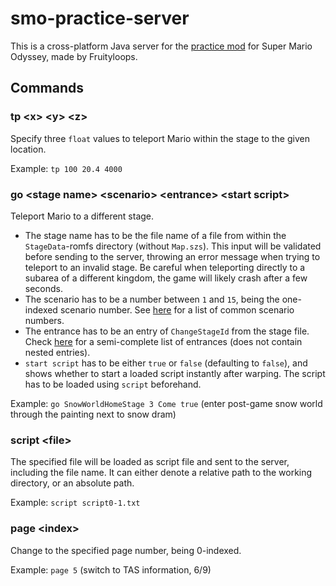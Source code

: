 # smo-practice-server
 This is a cross-platform Java server for the [practice mod](https://github.com/fruityloops1/smo-practice/) for Super Mario Odyssey, made by Fruityloops.
 
 ## Commands
 ### tp &lt;x&gt; &lt;y&gt; &lt;z&gt;
 Specify three  `float` values to teleport Mario within the stage to the given location.
 
 Example: `tp 100 20.4 4000`
 
 ### go &lt;stage name&gt; &lt;scenario&gt; &lt;entrance&gt; &lt;start script&gt;
 Teleport Mario to a different stage. 
 - The stage name has to be the file name of a file from within the `StageData`-romfs directory (without `Map.szs`). This input will be validated before sending to the server, throwing an error message when trying to teleport to an invalid stage. Be careful when teleporting directly to a subarea of a different kingdom, the game will likely crash after a few seconds.
 - The scenario has to be a number between `1` and `15`, being the one-indexed scenario number. See [here](https://docs.google.com/spreadsheets/d/1jZLsqrkyUCxXHCVHuWsm2-Ec1gbJwLCLKTw8iMBzbUk/) for a list of common scenario numbers.
 - The entrance has to be an entry of `ChangeStageId` from the stage file. Check [here](https://cdn.discordapp.com/attachments/829263827727286292/941074444988854272/entrances.txt) for a semi-complete list of entrances (does not contain nested entries).
 - `start script` has to be either `true` or `false` (defaulting to `false`), and shows whether to start a loaded script instantly after warping. The script has to be loaded using `script` beforehand.
 
 Example: `go SnowWorldHomeStage 3 Come true` (enter post-game snow world through the painting next to snow dram)

 ### script &lt;file&gt;
 The specified file will be loaded as script file and sent to the server, including the file name. It can either denote a relative path to the working directory, or an absolute path.
 
 Example: `script script0-1.txt`
 
 ### page &lt;index&gt;
 Change to the specified page number, being 0-indexed.
 
 Example: `page 5` (switch to TAS information, 6/9)
 
